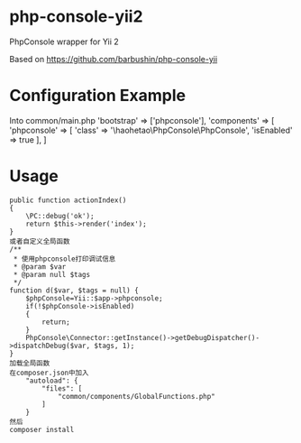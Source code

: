 # php-console-yii2
PhpConsole wrapper for Yii 2

Based on https://github.com/barbushin/php-console-yii

# Configuration Example
Into common/main.php
    'bootstrap' => ['phpconsole'],
    'components' => [
        'phpconsole' => [
            'class' => '\haohetao\PhpConsole\PhpConsole',
            'isEnabled' => true
        ],
    ]

# Usage

    public function actionIndex()
    {
        \PC::debug('ok');
        return $this->render('index');
    }
    或者自定义全局函数
    /**
     * 使用phpconsole打印调试信息
     * @param $var
     * @param null $tags
     */
    function d($var, $tags = null) {
        $phpConsole=Yii::$app->phpconsole;
        if(!$phpConsole->isEnabled)
        {
            return;
        }
        PhpConsole\Connector::getInstance()->getDebugDispatcher()->dispatchDebug($var, $tags, 1);
    }
    加载全局函数
    在composer.json中加入
        "autoload": {
            "files": [
                "common/components/GlobalFunctions.php"
            ]
        }
    然后
    composer install